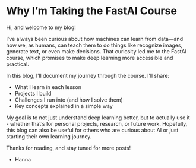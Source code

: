 # Why I’m Taking the FastAI Course
Hi, and welcome to my blog!

I’ve always been curious about how machines can learn from data—and how we, as humans, can teach them to do things like recognize images, generate text, or even make decisions. That curiosity led me to the FastAI course, which promises to make deep learning more accessible and practical.

In this blog, I’ll document my journey through the course. I’ll share:
- What I learn in each lesson
- Projects I build
- Challenges I run into (and how I solve them)
- Key concepts explained in a simple way

My goal is to not just understand deep learning better, but to actually use it - whether that’s for personal projects, research, or future work. Hopefully, this blog can also be useful for others who are curious about AI or just starting their own learning journey.

Thanks for reading, and stay tuned for more posts!

- Hanna
